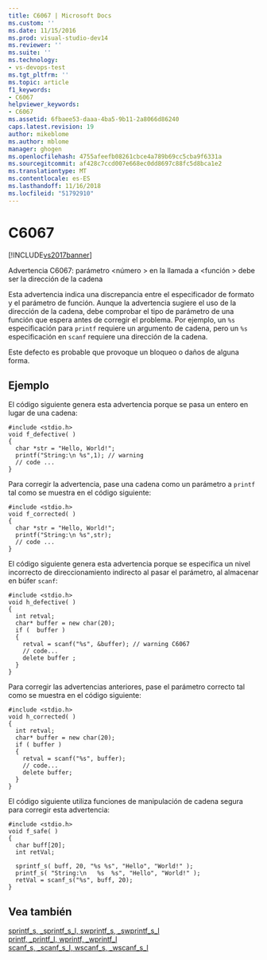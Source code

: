 ```yaml
---
title: C6067 | Microsoft Docs
ms.custom: ''
ms.date: 11/15/2016
ms.prod: visual-studio-dev14
ms.reviewer: ''
ms.suite: ''
ms.technology:
- vs-devops-test
ms.tgt_pltfrm: ''
ms.topic: article
f1_keywords:
- C6067
helpviewer_keywords:
- C6067
ms.assetid: 6fbaee53-daaa-4ba5-9b11-2a8066d86240
caps.latest.revision: 19
author: mikeblome
ms.author: mblome
manager: ghogen
ms.openlocfilehash: 4755afeefb08261cbce4a789b69cc5cba9f6331a
ms.sourcegitcommit: af428c7ccd007e668ec0dd8697c88fc5d8bca1e2
ms.translationtype: MT
ms.contentlocale: es-ES
ms.lasthandoff: 11/16/2018
ms.locfileid: "51792910"
---
```

# <a name="c6067"></a>C6067
[!INCLUDE[vs2017banner](../includes/vs2017banner.md)]

Advertencia C6067: parámetro \<número > en la llamada a \<función > debe ser la dirección de la cadena  
  
 Esta advertencia indica una discrepancia entre el especificador de formato y el parámetro de función. Aunque la advertencia sugiere el uso de la dirección de la cadena, debe comprobar el tipo de parámetro de una función que espera antes de corregir el problema. Por ejemplo, un `%s` especificación para `printf` requiere un argumento de cadena, pero un `%s` especificación en `scanf` requiere una dirección de la cadena.  
  
 Este defecto es probable que provoque un bloqueo o daños de alguna forma.  
  
## <a name="example"></a>Ejemplo  
 El código siguiente genera esta advertencia porque se pasa un entero en lugar de una cadena:  
  
```  
#include <stdio.h>  
void f_defective( )  
{    
  char *str = "Hello, World!";  
  printf("String:\n %s",1); // warning  
  // code ...  
}  
```  
  
 Para corregir la advertencia, pase una cadena como un parámetro a `printf` tal como se muestra en el código siguiente:  
  
```  
#include <stdio.h>  
void f_corrected( )  
{    
  char *str = "Hello, World!";  
  printf("String:\n %s",str);   
  // code ...  
}  
```  
  
 El código siguiente genera esta advertencia porque se especifica un nivel incorrecto de direccionamiento indirecto al pasar el parámetro, al almacenar en búfer `scanf`:  
  
```  
#include <stdio.h>  
void h_defective( )  
{  
  int retval;  
  char* buffer = new char(20);  
  if (  buffer )  
  {  
    retval = scanf("%s", &buffer); // warning C6067  
    // code...  
    delete buffer ;  
  }  
}  
```  
  
 Para corregir las advertencias anteriores, pase el parámetro correcto tal como se muestra en el código siguiente:  
  
```  
#include <stdio.h>  
void h_corrected( )  
{  
  int retval;  
  char* buffer = new char(20);  
  if ( buffer )  
  {  
    retval = scanf("%s", buffer);  
    // code...  
    delete buffer;  
  }  
}  
```  
  
 El código siguiente utiliza funciones de manipulación de cadena segura para corregir esta advertencia:  
  
```  
#include <stdio.h>  
void f_safe( )  
{  
  char buff[20];  
  int retVal;  
  
  sprintf_s( buff, 20, "%s %s", "Hello", "World!" );  
  printf_s( "String:\n   %s  %s", "Hello", "World!" );  
  retVal = scanf_s("%s", buff, 20);  
}  
```  
  
## <a name="see-also"></a>Vea también  
 [sprintf_s, _sprintf_s_l, swprintf_s, _swprintf_s_l](http://msdn.microsoft.com/library/424f0a29-22ef-40e8-b565-969f5f57782f)   
 [printf, _printf_l, wprintf, _wprintf_l](http://msdn.microsoft.com/library/77a854ae-5b48-4865-89f4-f2dc5cf80f52)   
 [scanf_s, _scanf_s_l, wscanf_s, _wscanf_s_l](http://msdn.microsoft.com/library/42cafcf7-52d6-404a-80e4-b056a7faf2e5)



